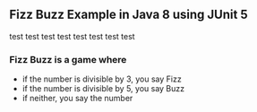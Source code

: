 ## Fizz Buzz Example in Java 8 using JUnit 5
test test test test test test test test
### Fizz Buzz is a game where
- if the number is divisible by 3, you say Fizz
- if the number is divisible by 5, you say Buzz
- if neither, you say the number
